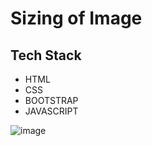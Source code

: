 
# Sizing of Image




## Tech Stack

- HTML
- CSS
- BOOTSTRAP
- JAVASCRIPT



![image](https://user-images.githubusercontent.com/111624220/201883769-c90ac9ad-0563-42ee-9344-e3d2f4cd6dca.png)
